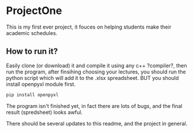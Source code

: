 # ProjectOne

This is my first ever project, it fouces on helping
students make their academic schedules.

## How to run it?

Easily clone (or download) it and compile it using any c++ ?compiler?,
then run the program, after finsihing choosing your lectures,
you should run the python script which will add it to the .xlsx spreadsheet.
BUT you should install openpyxl module first.

```bash
pip install openpyxl
```
The program isn't finished yet, in fact there are lots of bugs,
and the final result (spredsheet) looks awful.

There should be several updates to this readme, and the project in general.
